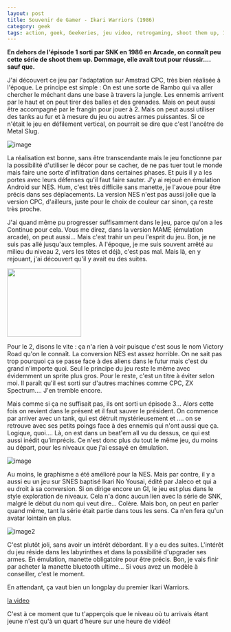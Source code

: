 ```yaml
---
layout: post
title: Souvenir de Gamer - Ikari Warriors (1986)
category: geek
tags: action, geek, Geekeries, jeu video, retrogaming, shoot them up, 1980s
---
```

**En dehors de l'épisode 1 sorti par SNK en 1986 en Arcade, on connaît peu cette série de shoot them up. Dommage, elle avait tout pour réussir.... sauf que.**

J'ai découvert ce jeu par l'adaptation sur Amstrad CPC, très bien réalisée à l'époque. Le principe est simple : On est une sorte de Rambo qui va aller chercher le méchant dans une base à travers la jungle. Les ennemis arrivent par le haut et on peut tirer des balles et des grenades. Mais on peut aussi être accompagné par le frangin pour jouer à 2. Mais on peut aussi utiliser des tanks au fur et à mesure du jeu ou autres armes puissantes. Si ce n'était le jeu en défilement vertical, on pourrait se dire que c'est l'ancêtre de Metal Slug.

![image](https://cheziceman.files.wordpress.com/2017/08/1502040979700.png)

La réalisation est bonne, sans être transcendante mais le jeu fonctionne par la possibilité d'utiliser le décor pour se cacher, de ne pas tuer tout le monde mais faire une sorte d'infiltration dans certaines phases. Et puis il y a les portes avec leurs défenses qu'il faut faire sauter. J'y ai rejoué en émulation Android sur NES. Hum, c'est très difficile sans manette, je l'avoue pour être précis dans ses déplacements. La version NES n'est pas aussi jolie que la version CPC, d'ailleurs, juste pour le choix de couleur car sinon, ça reste très proche.

J'ai quand même pu progresser suffisamment dans le jeu, parce qu'on a les Continue pour cela. Vous me direz, dans la version MAME (émulation arcade), on peut aussi... Mais c'est trahir un peu l'esprit du jeu. Bon, je ne suis pas allé jusqu'aux temples. A l'époque, je me suis souvent arrêté au milieu du niveau 2, vers les têtes et déjà, c'est pas mal. Mais là, en y rejouant, j'ai découvert qu'il y avait eu des suites.

<img class="alignleft  wp-image-20834" src="https://cheziceman.files.wordpress.com/2017/08/1502041096088.png" alt="" width="172" height="159" />

Pour le 2, disons le vite : ça n'a rien à voir puisque c'est sous le nom Victory Road qu'on le connaît. La conversion NES est assez horrible. On ne sait pas trop pourquoi ça se passe face à des aliens dans le futur mais c'est du grand n'importe quoi. Seul le principe du jeu reste le même avec évidemment un sprite plus gros. Pour le reste, c'est un titre à éviter selon moi. Il paraît qu'il est sorti sur d'autres machines comme CPC, ZX Spectrum.... J'en tremble encore.

Mais comme si ça ne suffisait pas, ils ont sorti un épisode 3... Alors cette fois on revient dans le présent et il faut sauver le président. On commence par arriver avec un tank, qui est détruit mystérieusement et .... on se retrouve avec ses petits poings face à des ennemis qui n'ont aussi que ça. Logique, quoi.... Là, on est dans un beat'em all vu du dessus, ce qui est aussi inédit qu'imprécis. Ce n'est donc plus du tout le même jeu, du moins au départ, pour les niveaux que j'ai essayé en émulation.

![image](https://cheziceman.files.wordpress.com/2017/08/1502040628769.png)

Au moins, le graphisme a été amélioré pour la NES. Mais par contre, il y a aussi eu un jeu sur SNES baptisé Ikari No Yousai, édité par Jaleco et qui a eu droit à sa conversion. Si on dirige encore un GI, le jeu est plus dans le style exploration de niveaux. Cela n'a donc aucun lien avec la série de SNK, malgré le début du nom qui veut dire... Colère. Mais bon, on peut en parler quand même, tant la série était partie dans tous les sens. Ca n'en fera qu'un avatar lointain en plus.

![image2](https://cheziceman.files.wordpress.com/2017/08/screenshot_2017-08-06-19-39-50.png)

C'est plutôt joli, sans avoir un intérêt débordant. Il y a eu des suites. L'intérêt du jeu réside dans les labyrinthes et dans la possibilité d'upgrader ses armes. En émulation, manette obligatoire pour être précis. Bon, je vais finir par acheter la manette bluetooth ultime... Si vous avez un modèle à conseiller, c'est le moment.

En attendant, ça vaut bien un longplay du premier Ikari Warriors.

[la video](https://www.youtube.com/watch?v=vhKllfu4Amg)

C'est à ce moment que tu t'apperçois que le niveau où tu arrivais étant jeune n'est qu'à un quart d'heure sur une heure de vidéo!
